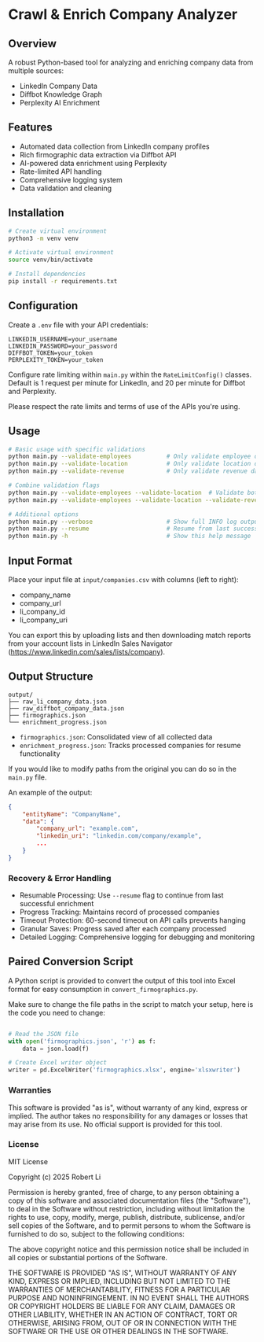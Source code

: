 # Crawl & Enrich Company Analyzer

## Overview

A robust Python-based tool for analyzing and enriching company data from multiple sources:

- LinkedIn Company Data
- Diffbot Knowledge Graph
- Perplexity AI Enrichment

## Features

- Automated data collection from LinkedIn company profiles
- Rich firmographic data extraction via Diffbot API
- AI-powered data enrichment using Perplexity
- Rate-limited API handling
- Comprehensive logging system
- Data validation and cleaning

## Installation

```bash
# Create virtual environment
python3 -m venv venv

# Activate virtual environment
source venv/bin/activate

# Install dependencies
pip install -r requirements.txt
```

## Configuration

Create a `.env` file with your API credentials:

```
LINKEDIN_USERNAME=your_username
LINKEDIN_PASSWORD=your_password
DIFFBOT_TOKEN=your_token
PERPLEXITY_TOKEN=your_token
```

Configure rate limiting within `main.py` within the `RateLimitConfig()` classes. Default is 1 request per minute for LinkedIn, and 20 per minute for Diffbot and Perplexity. 

Please respect the rate limits and terms of use of the APIs you're using.

## Usage

```bash
# Basic usage with specific validations
python main.py --validate-employees          # Only validate employee data
python main.py --validate-location           # Only validate location data  
python main.py --validate-revenue            # Only validate revenue data

# Combine validation flags
python main.py --validate-employees --validate-location  # Validate both employees and location
python main.py --validate-employees --validate-location --validate-revenue  # Validate all data points

# Additional options
python main.py --verbose                     # Show full INFO log output
python main.py --resume                      # Resume from last successful enrichment
python main.py -h                            # Show this help message
```

## Input Format

Place your input file at `input/companies.csv` with columns (left to right):

- company_name
- company_url
- li_company_id
- li_company_uri

You can export this by uploading lists and then downloading match reports from your account lists in LinkedIn Sales Navigator (https://www.linkedin.com/sales/lists/company).

## Output Structure

```
output/
├── raw_li_company_data.json
├── raw_diffbot_company_data.json
├── firmographics.json
└── enrichment_progress.json
```

- `firmographics.json`: Consolidated view of all collected data
- `enrichment_progress.json`: Tracks processed companies for resume functionality

If you would like to modify paths from the original you can do so in the `main.py` file.

An example of the output:

```json
{
    "entityName": "CompanyName",
    "data": {
        "company_url": "example.com",
        "linkedin_uri": "linkedin.com/company/example",
        ...
    }
}
```

### Recovery & Error Handling

- Resumable Processing: Use `--resume` flag to continue from last successful enrichment
- Progress Tracking: Maintains record of processed companies
- Timeout Protection: 60-second timeout on API calls prevents hanging
- Granular Saves: Progress saved after each company processed
- Detailed Logging: Comprehensive logging for debugging and monitoring

## Paired Conversion Script

A Python script is provided to convert the output of this tool into Excel format for easy consumption in `convert_firmographics.py`.

Make sure to change the file paths in the script to match your setup, here is the code you need to change:

```python

# Read the JSON file
with open('firmographics.json', 'r') as f:
    data = json.load(f)

# Create Excel writer object
writer = pd.ExcelWriter('firmographics.xlsx', engine='xlsxwriter')

```

### Warranties

This software is provided "as is", without warranty of any kind, express or implied. 
The author takes no responsibility for any damages or losses that may arise from its use.
No official support is provided for this tool.

### License

MIT License

Copyright (c) 2025 Robert Li

Permission is hereby granted, free of charge, to any person obtaining a copy
of this software and associated documentation files (the "Software"), to deal
in the Software without restriction, including without limitation the rights
to use, copy, modify, merge, publish, distribute, sublicense, and/or sell
copies of the Software, and to permit persons to whom the Software is
furnished to do so, subject to the following conditions:

The above copyright notice and this permission notice shall be included in all
copies or substantial portions of the Software.

THE SOFTWARE IS PROVIDED "AS IS", WITHOUT WARRANTY OF ANY KIND, EXPRESS OR
IMPLIED, INCLUDING BUT NOT LIMITED TO THE WARRANTIES OF MERCHANTABILITY,
FITNESS FOR A PARTICULAR PURPOSE AND NONINFRINGEMENT. IN NO EVENT SHALL THE
AUTHORS OR COPYRIGHT HOLDERS BE LIABLE FOR ANY CLAIM, DAMAGES OR OTHER
LIABILITY, WHETHER IN AN ACTION OF CONTRACT, TORT OR OTHERWISE, ARISING FROM,
OUT OF OR IN CONNECTION WITH THE SOFTWARE OR THE USE OR OTHER DEALINGS IN THE
SOFTWARE.
